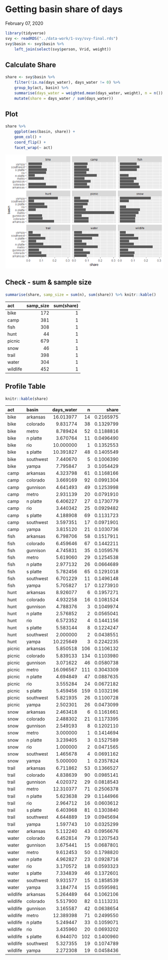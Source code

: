 Getting basin share of days
================
February 07, 2020

``` r
library(tidyverse)
svy <- readRDS("../data-work/1-svy/svy-final.rds")
svy$basin <- svy$basin %>%
    left_join(select(svy$person, Vrid, weight))
```

## Calculate Share

``` r
share <- svy$basin %>%
    filter(!is.na(days_water), days_water != 0) %>%
    group_by(act, basin) %>%
    summarise(days_water = weighted.mean(days_water, weight), n = n()) %>%
    mutate(share = days_water / sum(days_water))
```

## Plot

``` r
share %>%
    ggplot(aes(basin, share)) +
    geom_col() +
    coord_flip() +
    facet_wrap(~ act)
```

![](tmp-basin-share_files/figure-gfm/unnamed-chunk-9-1.png)<!-- -->

## Check - sum & sample size

``` r
summarise(share, samp_size = sum(n), sum(share)) %>% knitr::kable()
```

| act      | samp\_size | sum(share) |
| :------- | ---------: | ---------: |
| bike     |        172 |          1 |
| camp     |        381 |          1 |
| fish     |        308 |          1 |
| hunt     |         44 |          1 |
| picnic   |        679 |          1 |
| snow     |         46 |          1 |
| trail    |        398 |          1 |
| water    |        304 |          1 |
| wildlife |        452 |          1 |

## Profile Table

``` r
knitr::kable(share)
```

| act      | basin     | days\_water |   n |     share |
| :------- | :-------- | ----------: | --: | --------: |
| bike     | arkansas  |   16.013977 |  14 | 0.2165975 |
| bike     | colorado  |    9.831774 |  38 | 0.1329799 |
| bike     | metro     |    8.789424 |  52 | 0.1188816 |
| bike     | n platte  |    3.670764 |  11 | 0.0496490 |
| bike     | rio       |   10.000000 |   1 | 0.1352553 |
| bike     | s platte  |   10.391827 |  48 | 0.1405549 |
| bike     | southwest |    7.440670 |   5 | 0.1006390 |
| bike     | yampa     |    7.795847 |   3 | 0.1054429 |
| camp     | arkansas  |    4.323798 |  61 | 0.1168166 |
| camp     | colorado  |    3.669169 |  92 | 0.0991304 |
| camp     | gunnison  |    4.641493 |  49 | 0.1253998 |
| camp     | metro     |    2.931139 |  20 | 0.0791910 |
| camp     | n platte  |    6.406227 |  27 | 0.1730779 |
| camp     | rio       |    3.440342 |  25 | 0.0929482 |
| camp     | s platte  |    4.188908 |  69 | 0.1131723 |
| camp     | southwest |    3.597351 |  17 | 0.0971901 |
| camp     | yampa     |    3.815120 |  21 | 0.1030736 |
| fish     | arkansas  |    6.798706 |  58 | 0.1517911 |
| fish     | colorado  |    6.459646 |  67 | 0.1442211 |
| fish     | gunnison  |    4.745831 |  35 | 0.1059576 |
| fish     | metro     |    5.619060 |  29 | 0.1254538 |
| fish     | n platte  |    2.977132 |  26 | 0.0664689 |
| fish     | s platte  |    5.782456 |  65 | 0.1291018 |
| fish     | southwest |    6.701229 |  11 | 0.1496148 |
| fish     | yampa     |    5.705827 |  17 | 0.1273910 |
| hunt     | arkansas  |    8.926077 |   6 | 0.1957271 |
| hunt     | colorado  |    4.932258 |  16 | 0.1081524 |
| hunt     | gunnison  |    4.788376 |   3 | 0.1049974 |
| hunt     | n platte  |    2.576852 |   2 | 0.0565041 |
| hunt     | rio       |    6.572352 |   4 | 0.1441156 |
| hunt     | s platte  |    5.583144 |   8 | 0.1224247 |
| hunt     | southwest |    2.000000 |   2 | 0.0438551 |
| hunt     | yampa     |   10.225649 |   3 | 0.2242235 |
| picnic   | arkansas  |    5.850518 | 106 | 0.1106132 |
| picnic   | colorado  |    5.839133 | 134 | 0.1103980 |
| picnic   | gunnison  |    3.071622 |  46 | 0.0580738 |
| picnic   | metro     |   16.096567 | 111 | 0.3043309 |
| picnic   | n platte  |    4.694849 |  47 | 0.0887635 |
| picnic   | rio       |    3.555284 |  24 | 0.0672182 |
| picnic   | s platte  |    5.459456 | 159 | 0.1032196 |
| picnic   | southwest |    5.821935 |  26 | 0.1100728 |
| picnic   | yampa     |    2.502301 |  26 | 0.0473099 |
| snow     | arkansas  |    2.463418 |   6 | 0.1161661 |
| snow     | colorado  |    2.488302 |  21 | 0.1173395 |
| snow     | gunnison  |    2.549193 |   8 | 0.1202110 |
| snow     | metro     |    3.000000 |   1 | 0.1414694 |
| snow     | n platte  |    3.239405 |   3 | 0.1527589 |
| snow     | rio       |    1.000000 |   2 | 0.0471565 |
| snow     | southwest |    1.465678 |   4 | 0.0691162 |
| snow     | yampa     |    5.000000 |   1 | 0.2357824 |
| trail    | arkansas  |    6.711862 |  53 | 0.1366527 |
| trail    | colorado  |    4.838639 |  90 | 0.0985141 |
| trail    | gunnison  |    4.020372 |  29 | 0.0818543 |
| trail    | metro     |   12.310377 |  71 | 0.2506378 |
| trail    | n platte  |    5.623638 |  29 | 0.1144966 |
| trail    | rio       |    2.964712 |  16 | 0.0603612 |
| trail    | s platte  |    6.403968 |  81 | 0.1303840 |
| trail    | southwest |    4.644889 |  19 | 0.0945694 |
| trail    | yampa     |    1.597743 |  10 | 0.0325299 |
| water    | arkansas  |    5.112240 |  43 | 0.0956676 |
| water    | colorado  |    6.452814 |  79 | 0.1207543 |
| water    | gunnison  |    3.675441 |  15 | 0.0687801 |
| water    | metro     |    9.612453 |  50 | 0.1798820 |
| water    | n platte  |    4.962827 |  23 | 0.0928716 |
| water    | rio       |    3.170572 |  18 | 0.0593323 |
| water    | s platte  |    7.334839 |  46 | 0.1372601 |
| water    | southwest |    9.931577 |  15 | 0.1858539 |
| water    | yampa     |    3.184774 |  15 | 0.0595981 |
| wildlife | arkansas  |    5.264489 |  64 | 0.1062106 |
| wildlife | colorado  |    5.517900 |  82 | 0.1113231 |
| wildlife | gunnison  |    3.165587 |  42 | 0.0638654 |
| wildlife | metro     |   12.389398 |  71 | 0.2499550 |
| wildlife | n platte  |    5.249447 |  33 | 0.1059071 |
| wildlife | rio       |    3.435960 |  20 | 0.0693202 |
| wildlife | s platte  |    6.944070 | 102 | 0.1400960 |
| wildlife | southwest |    5.327355 |  19 | 0.1074789 |
| wildlife | yampa     |    2.272308 |  19 | 0.0458436 |
